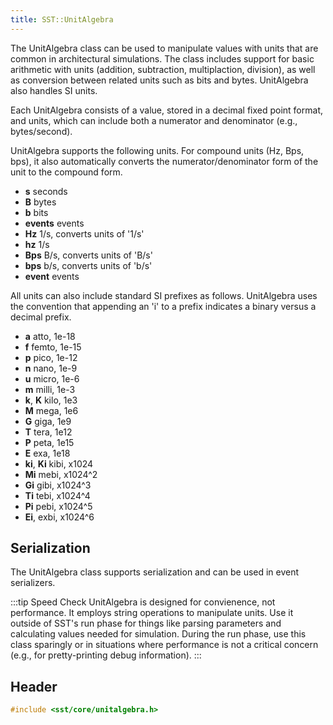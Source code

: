 ```yaml
---
title: SST::UnitAlgebra
---
```


The UnitAlgebra class can be used to manipulate values with units that are common in architectural simulations. The class includes support for basic arithmetic with units (addition, subtraction, multiplaction, division), as well as conversion between related units such as bits and bytes. UnitAlgebra also handles SI units.

Each UnitAlgebra consists of a value, stored in a decimal fixed point format, and units, which can include both a numerator and denominator (e.g., bytes/second). 

UnitAlgebra supports the following units. For compound units (Hz, Bps, bps), it also automatically converts the numerator/denominator form of the unit to the compound form.
* **s** seconds
* **B** bytes
* **b** bits
* **events** events
* **Hz** 1/s, converts units of '1/s'
* **hz** 1/s
* **Bps** B/s, converts units of 'B/s'
* **bps** b/s, converts units of 'b/s'
* **event** events

All units can also include standard SI prefixes as follows. UnitAlgebra uses the convention that appending an 'i' to a prefix indicates a binary versus a decimal prefix.
* **a** atto, 1e-18
* **f** femto, 1e-15
* **p** pico, 1e-12
* **n** nano, 1e-9
* **u** micro, 1e-6
* **m** milli, 1e-3
* **k**, **K** kilo, 1e3
* **M** mega, 1e6
* **G** giga, 1e9
* **T** tera, 1e12
* **P** peta, 1e15
* **E** exa, 1e18
* **ki**, **Ki** kibi, x1024
* **Mi** mebi, x1024^2
* **Gi** gibi, x1024^3
* **Ti** tebi, x1024^4
* **Pi** pebi, x1024^5
* **Ei**, exbi, x1024^6

## Serialization
The UnitAlgebra class supports serialization and can be used in event serializers.

:::tip Speed Check
UnitAlgebra is designed for convienence, not performance. It employs string operations to manipulate units. Use it outside of SST's run phase for things like parsing parameters and calculating values needed for simulation. During the run phase, use this class sparingly or in situations where performance is not a critical concern (e.g., for pretty-printing debug information).
:::

## Header
```cpp
#include <sst/core/unitalgebra.h>
```